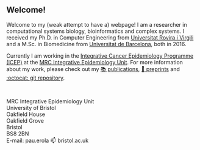 ## Welcome!

Welcome to my (weak attempt to have a) webpage! I am a researcher in computational systems biology, bioinformatics and complex systems. I received my Ph.D. in Computer Engineering from [Universitat Rovira i Virgili](http://www.urv.cat) and a M.Sc. in Biomedicine from [Universitat de Barcelona](http://www.ub.edu), both in 2016.

Currently I am working in the [Integrative Cancer Epidemiology Programme (ICEP)](https://www.bristol.ac.uk/integrative-epidemiology/programmes/icep/) at the [MRC Integrative Epidemiology Unit](https://www.bristol.ac.uk/integrative-epidemiology/). For more information about my work, please check out my [ :books: publications](https://scholar.google.com/citations?hl=en&user=Q8tjPdMAAAAJ&view_op=list_works&sortby=pubdate), [ :pencil: preprints](http://arxiv.org/a/erola_p_1) and [ :octocat: git repository](http://github.com/pauerola).

<br>

MRC Integrative Epidemiology Unit <br>
University of Bristol <br>
Oakfield House <br>
Oakfield Grove <br>
Bristol <br>
BS8 2BN <br>
E-mail: pau.erola :mailbox: bristol.ac.uk
